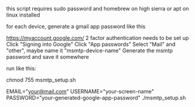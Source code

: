 this script requires sudo password and homebrew on high sierra or apt on linux installed

for each device, generate a gmail app password like this

https://myaccount.google.com/
2 factor authentication needs to be set up
Click "Signing into Google"
Click "App passwords"
Select "Mail" and "other", maybe name it "msmtp-device-name"
Generate the msmtp password and save it somewhere

run like this:

chmod 755 msmtp_setup.sh

EMAIL="your@mail.com" USERNAME="your-screen-name" PASSWORD="your-generated-google-app-password" ./msmtp_setup.sh
